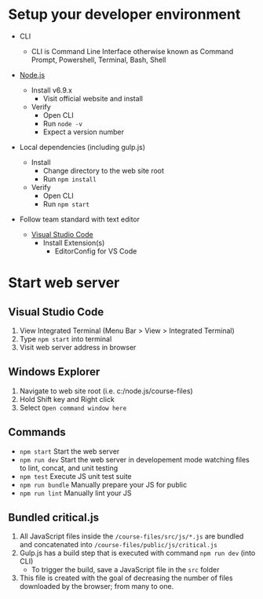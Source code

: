 # Setup your developer environment
* CLI
	* CLI is Command Line Interface otherwise known as Command Prompt, Powershell, Terminal, Bash, Shell
* [Node.js](http://nodejs.org/)
	* Install v6.9.x
		* Visit official website and install
	* Verify
		* Open CLI
		* Run `node -v`
		* Expect a version number
* Local dependencies (including gulp.js)
	* Install
		* Change directory to the web site root
		* Run `npm install`
	* Verify
		* Open CLI
		* Run `npm start`

* Follow team standard with text editor
	* [Visual Studio Code](https://code.visualstudio.com/)
		* Install Extension(s)
			* EditorConfig for VS Code

# Start web server
## Visual Studio Code
1. View Integrated Terminal (Menu Bar > View > Integrated Terminal)
1. Type `npm start` into terminal
1. Visit web server address in browser

## Windows Explorer
1. Navigate to web site root (i.e. c:/node.js/course-files)
1. Hold Shift key and Right click
1. Select `Open command window here`


## Commands
* `npm start` Start the web server
* `npm run dev` Start the web server in developement mode watching files to lint, concat, and unit testing
* `npm test` Execute JS unit test suite
* `npm run bundle` Manually prepare your JS for public
* `npm run lint` Manually lint your JS

## Bundled critical.js
1. All JavaScript files inside the `/course-files/src/js/*.js` are bundled and concatenated into `/course-files/public/js/critical.js`
1. Gulp.js has a build step that is executed with command `npm run dev` (into CLI)
	* To trigger the build, save a JavaScript file in the `src` folder
1. This file is created with the goal of decreasing the number of files downloaded by the browser; from many to one.
